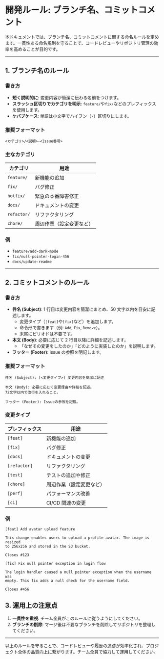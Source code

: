 # 開発ルール: ブランチ名、コミットコメント

本ドキュメントでは、ブランチ名、コミットコメントに関する命名ルールを定めます。一貫性ある命名規則を守ることで、コードレビューやリポジトリ管理の効率を高めることが目的です。

---

## 1. ブランチ名のルール

### 書き方

- **短く説明的に**: 変更内容が簡潔に伝わる名前をつけます。
- **スラッシュ区切りでカテゴリを明示**: `feature/`や`fix/`などのプレフィックスを使用します。
- **ケバブケース**: 単語は小文字でハイフン（`-`）区切りにします。

### 推奨フォーマット

```
<カテゴリ>/<説明>-<Issue番号>
```

### 主なカテゴリ

| カテゴリ    | 用途                     |
| ----------- | ------------------------ |
| `feature/`  | 新機能の追加             |
| `fix/`      | バグ修正                 |
| `hotfix/`   | 緊急の本番障害修正       |
| `docs/`     | ドキュメントの変更       |
| `refactor/` | リファクタリング         |
| `chore/`    | 周辺作業（設定変更など） |

### 例

- `feature/add-dark-mode`
- `fix/null-pointer-login-456`
- `docs/update-readme`

---

## 2. コミットコメントのルール

### 書き方

- **件名 (Subject)**: 1 行目は変更内容を簡潔にまとめ、50 文字以内を目安に記述します。
  - 変更タイプ（`[feat]`や`[fix]`など）を追加します。
  - 命令形で書きます（例: `Add`, `Fix`, `Remove`）。
  - 末尾にピリオドは不要です。
- **本文 (Body)**: 必要に応じて 2 行目以降に詳細を記述します。
  - 「なぜその変更をしたのか」「どのように実装したのか」を説明します。
- **フッター (Footer)**: Issue の参照を明記します。

### 推奨フォーマット

```
件名 (Subject): [<変更タイプ>] 変更内容を簡潔に記述

本文 (Body): 必要に応じて変更理由や詳細を記述。
72文字以内で改行を入れること。

フッター (Footer): Issueの参照を記載。
```

### 変更タイプ

| プレフィックス | 用途                     |
| -------------- | ------------------------ |
| `[feat]`       | 新機能の追加             |
| `[fix]`        | バグ修正                 |
| `[docs]`       | ドキュメントの変更       |
| `[refactor]`   | リファクタリング         |
| `[test]`       | テストの追加や修正       |
| `[chore]`      | 周辺作業（設定変更など） |
| `[perf]`       | パフォーマンス改善       |
| `[ci]`         | CI/CD 関連の変更         |

### 例

```
[feat] Add avatar upload feature

This change enables users to upload a profile avatar. The image is resized
to 256x256 and stored in the S3 bucket.

Closes #123
```

```
[fix] Fix null pointer exception in login flow

The login handler caused a null pointer exception when the username was
empty. This fix adds a null check for the username field.

Closes #456
```

## 3. 運用上の注意点

1. **一貫性を重視**: チーム全員がこのルールに従うようにしてください。
2. **ブランチの削除**: マージ後は不要なブランチを削除してリポジトリを整理してください。

---

以上のルールを守ることで、コードレビューや履歴の追跡が効率化され、プロジェクト全体の品質向上に繋がります。チーム全員で協力して運用してください。